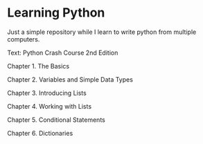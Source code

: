 # Learning Python
Just a simple repository while I learn to write python from multiple computers.

Text: Python Crash Course 2nd Edition

Chapter 1. The Basics

Chapter 2. Variables and Simple Data Types

Chapter 3. Introducing Lists

Chapter 4. Working with Lists

Chapter 5. Conditional Statements

Chapter 6. Dictionaries


